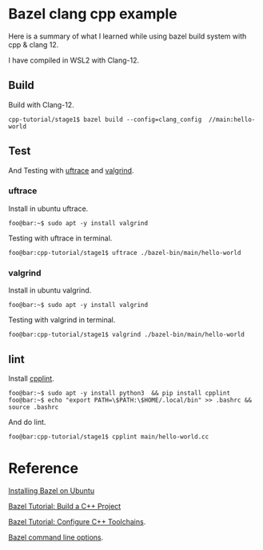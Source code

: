 # Bazel clang cpp example

Here is a summary of what I learned while using bazel build system with cpp & clang 12.

I have compiled in WSL2 with Clang-12.

## Build

Build with Clang-12.

```console
cpp-tutorial/stage1$ bazel build --config=clang_config  //main:hello-world
```

## Test

And Testing with [uftrace](https://docs.bazel.build/versions/main/install-ubuntu.html) and [valgrind](https://sourceware.org/git/valgrind.git).

### uftrace

Install in ubuntu uftrace.

```console
foo@bar:~$ sudo apt -y install valgrind 
```
Testing with uftrace in terminal.

```console
foo@bar:cpp-tutorial/stage1$ uftrace ./bazel-bin/main/hello-world
```
### valgrind

Install in ubuntu valgrind.

```console
foo@bar:~$ sudo apt -y install valgrind 
```
Testing with valgrind in terminal.

```console
foo@bar:cpp-tutorial/stage1$ valgrind ./bazel-bin/main/hello-world
```

## lint

Install [cpplint](https://github.com/cpplint/cpplint).

```console
foo@bar:~$ sudo apt -y install python3  && pip install cpplint
foo@bar:~$ echo "export PATH=\$PATH:\$HOME/.local/bin" >> .bashrc && source .bashrc
```

And do lint.

```console
foo@bar:cpp-tutorial/stage1$ cpplint main/hello-world.cc
```

# Reference

[Installing Bazel on Ubuntu](https://docs.bazel.build/versions/main/install-ubuntu.html)

[Bazel Tutorial: Build a C++ Project](https://docs.bazel.build/versions/main/tutorial/cpp.html)

[Bazel Tutorial: Configure C++ Toolchains](https://docs.bazel.build/versions/main/user-manual.html).

[Bazel command line options](https://docs.bazel.build/versions/main/user-manual.html).

